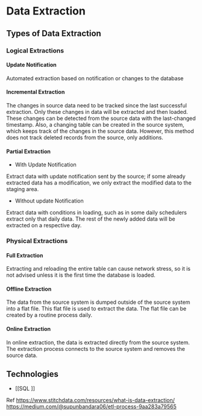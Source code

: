 # Data Extraction


## Types of Data Extraction


 ### Logical Extractions 
 
#### Update Notification
Automated extraction based on notification or changes to the database 

#### Incremental Extraction
 The changes in source data need to be tracked since the last successful extraction. Only these changes in data will be extracted and then loaded. These changes can be detected from the source data with the last-changed timestamp. Also, a changing table can be created in the source system, which keeps track of the changes in the source data. However, this method does not track deleted records from the source, only additions. 

#### Partial Extraction
-   With Update Notification

Extract data with update notification sent by the source; if some already extracted data has a modification, we only extract the modified data to the staging area.

-  Without update Notification

Extract data with conditions in loading, such as in some daily schedulers extract only that daily data. The rest of the newly added data will be extracted on a respective day.

### Physical Extractions

#### Full Extraction

Extracting and reloading the entire table can cause network stress, so it is not advised unless it is the first time the database is loaded. 

#### Offline Extraction
 The data from the source system is dumped outside of the source system into a flat file. This flat file is used to extract the data. The flat file can be created by a routine process daily.

 #### Online Extraction 

 In online extraction, the data is extracted directly from the source system. The extraction process connects to the source system and removes the source data.

## Technologies 
- [[SQL ]]

Ref
https://www.stitchdata.com/resources/what-is-data-extraction/
https://medium.com/@supunbandara06/etl-process-9aa283a79565